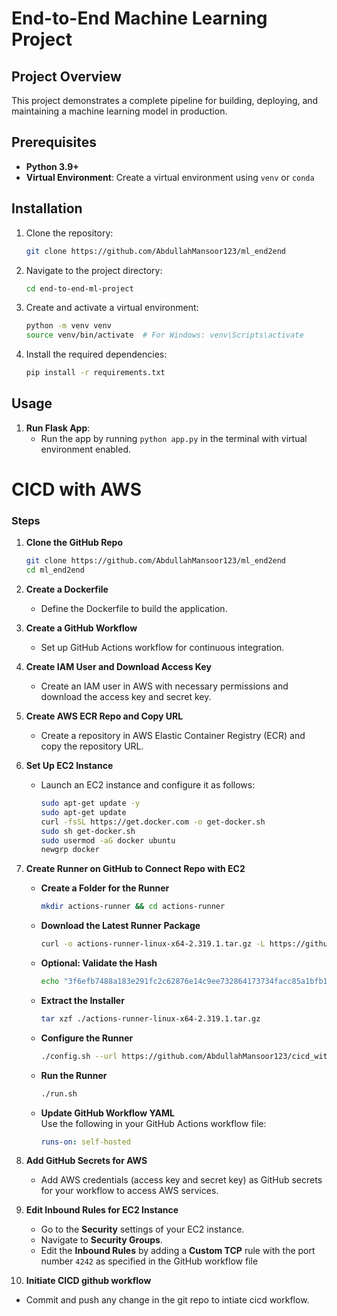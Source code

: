 # End-to-End Machine Learning Project

## Project Overview
This project demonstrates a complete pipeline for building, deploying, and maintaining a machine learning model in production.


## Prerequisites
- **Python 3.9+**
- **Virtual Environment**: Create a virtual environment using `venv` or `conda`


## Installation
1. Clone the repository:
    ```bash
    git clone https://github.com/AbdullahMansoor123/ml_end2end
    ```
2. Navigate to the project directory:
    ```bash
    cd end-to-end-ml-project
    ```
3. Create and activate a virtual environment:
    ```bash
    python -m venv venv
    source venv/bin/activate  # For Windows: venv\Scripts\activate
    ```
4. Install the required dependencies:
    ```bash
    pip install -r requirements.txt
    ```

## Usage
1. **Run Flask App**: 
    - Run the app by running `python app.py` in the terminal with virtual environment enabled.


# CICD with AWS

### Steps

1. **Clone the GitHub Repo**  
   ```bash
   git clone https://github.com/AbdullahMansoor123/ml_end2end
   cd ml_end2end
   ```

2. **Create a Dockerfile**  
   - Define the Dockerfile to build the application.

3. **Create a GitHub Workflow**  
   - Set up GitHub Actions workflow for continuous integration.

4. **Create IAM User and Download Access Key**  
   - Create an IAM user in AWS with necessary permissions and download the access key and secret key.

5. **Create AWS ECR Repo and Copy URL**  
   - Create a repository in AWS Elastic Container Registry (ECR) and copy the repository URL.

6. **Set Up EC2 Instance**  
   - Launch an EC2 instance and configure it as follows:
     ```bash
     sudo apt-get update -y
     sudo apt-get update
     curl -fsSL https://get.docker.com -o get-docker.sh
     sudo sh get-docker.sh
     sudo usermod -aG docker ubuntu
     newgrp docker
     ```

7. **Create Runner on GitHub to Connect Repo with EC2**
   - **Create a Folder for the Runner**  
     ```bash
     mkdir actions-runner && cd actions-runner
     ```

   - **Download the Latest Runner Package**  
     ```bash
     curl -o actions-runner-linux-x64-2.319.1.tar.gz -L https://github.com/actions/runner/releases/download/v2.319.1/actions-runner-linux-x64-2.319.1.tar.gz
     ```

   - **Optional: Validate the Hash**  
     ```bash
     echo "3f6efb7488a183e291fc2c62876e14c9ee732864173734facc85a1bfb1744464  actions-runner-linux-x64-2.319.1.tar.gz" | shasum -a 256 -c
     ```

   - **Extract the Installer**  
     ```bash
     tar xzf ./actions-runner-linux-x64-2.319.1.tar.gz
     ```

   - **Configure the Runner**  
     ```bash
     ./config.sh --url https://github.com/AbdullahMansoor123/cicd_with_aws --token <your_github_token>
     ```

   - **Run the Runner**  
     ```bash
     ./run.sh
     ```

   - **Update GitHub Workflow YAML**  
     Use the following in your GitHub Actions workflow file:
     ```yaml
     runs-on: self-hosted
     ```

8. **Add GitHub Secrets for AWS**
   - Add AWS credentials (access key and secret key) as GitHub secrets for your workflow to access AWS services.

9. **Edit Inbound Rules for EC2 Instance**  
   - Go to the **Security** settings of your EC2 instance.
   - Navigate to **Security Groups**.
   - Edit the **Inbound Rules** by adding a **Custom TCP** rule with the port number `4242` as specified in the GitHub workflow file
10.  **Initiate CICD github workflow**
   - Commit and push any change in the git repo to intiate cicd workflow.  